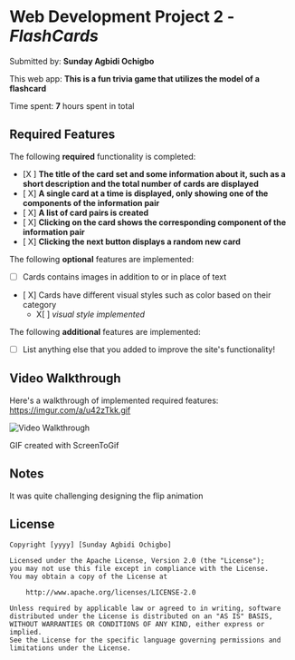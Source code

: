 # Web Development Project 2 - *FlashCards*

Submitted by: **Sunday Agbidi Ochigbo**

This web app: **This is a fun trivia game that utilizes the model of a flashcard**

Time spent: **7** hours spent in total

## Required Features

The following **required** functionality is completed:

- [X ] **The title of the card set and some information about it, such as a short description and the total number of cards are displayed**
- [ X] **A single card at a time is displayed, only showing one of the components of the information pair**
- [ X] **A list of card pairs is created**
- [ X] **Clicking on the card shows the corresponding component of the information pair**
- [ X] **Clicking the next button displays a random new card**

The following **optional** features are implemented:

- [ ] Cards contains images in addition to or in place of text
- [ X] Cards have different visual styles such as color based on their category
  - X[ ] *visual style implemented*

The following **additional** features are implemented:

* [ ] List anything else that you added to improve the site's functionality!

## Video Walkthrough

Here's a walkthrough of implemented required features: https://imgur.com/a/u42zTkk.gif

<img src='https://imgur.com/a/u42zTkk.gif' title='Video Walkthrough' width='' alt='Video Walkthrough' />

<!-- Replace this with whatever GIF tool you used! -->
GIF created with ScreenToGif  
<!-- Recommended tools:
[Kap](https://getkap.co/) for macOS
[ScreenToGif](https://www.screentogif.com/) for Windows
[peek](https://github.com/phw/peek) for Linux. -->

## Notes

It was quite challenging designing the flip animation

## License

    Copyright [yyyy] [Sunday Agbidi Ochigbo]

    Licensed under the Apache License, Version 2.0 (the "License");
    you may not use this file except in compliance with the License.
    You may obtain a copy of the License at

        http://www.apache.org/licenses/LICENSE-2.0

    Unless required by applicable law or agreed to in writing, software
    distributed under the License is distributed on an "AS IS" BASIS,
    WITHOUT WARRANTIES OR CONDITIONS OF ANY KIND, either express or implied.
    See the License for the specific language governing permissions and
    limitations under the License.
